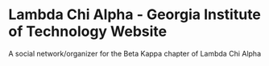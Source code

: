 # Lambda Chi Alpha - Georgia Institute of Technology Website

A social network/organizer for the Beta Kappa chapter of Lambda Chi Alpha
